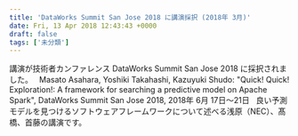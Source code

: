 ```yaml
---
title: 'DataWorks Summit San Jose 2018 に講演採択 (2018年 3月)'
date: Fri, 13 Apr 2018 12:43:43 +0000
draft: false
tags: ['未分類']
---
```


講演が技術者カンファレンス DataWorks Summit San Jose 2018 に採択されました。   Masato Asahara, Yoshiki Takahashi, Kazuyuki Shudo: "Quick! Quick! Exploration!: A framework for searching a predictive model on Apache Spark", DataWorks Summit San Jose 2018, 2018年 6月 17日〜21日   良い予測モデルを見つけるソフトウェアフレームワークについて述べる浅原（NEC）、髙橋、首藤の講演です。